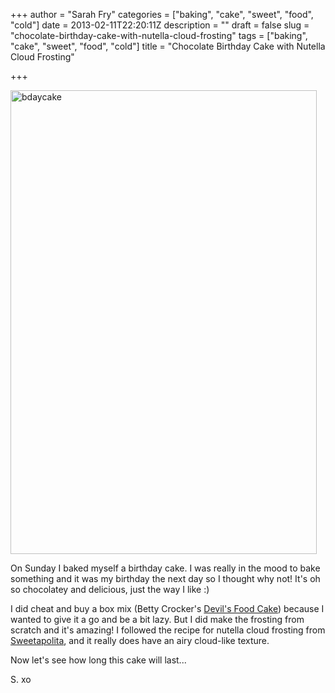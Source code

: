 +++
author = "Sarah Fry"
categories = ["baking", "cake", "sweet", "food", "cold"]
date = 2013-02-11T22:20:11Z
description = ""
draft = false
slug = "chocolate-birthday-cake-with-nutella-cloud-frosting"
tags = ["baking", "cake", "sweet", "food", "cold"]
title = "Chocolate Birthday Cake with Nutella Cloud Frosting"

+++


<a href="http://sweetaspi.co.uk/images/2013/02/bdaycake.jpg"><img class="alignnone size-full wp-image-1481" alt="bdaycake" src="http://sweetaspi.co.uk/images/2013/02/bdaycake.jpg" width="490" height="742" /></a>

On Sunday I baked myself a birthday cake. I was really in the mood to bake something and it was my birthday the next day so I thought why not! It's oh so chocolatey and delicious, just the way I like :)

I did cheat and buy a box mix (Betty Crocker's <a href="http://www.bettycrocker.co.uk/Our-Products/Cake-Mixes/Devils-Food-Cake" target="_blank">Devil's Food Cake</a>) because I wanted to give it a go and be a bit lazy. But I did make the frosting from scratch and it's amazing! I followed the recipe for nutella cloud frosting from <a href="http://sweetapolita.com/2012/03/chocolate-birthday-cupcakes-with-nutella-cloud-frosting/" target="_blank">Sweetapolita</a>, and it really does have an airy cloud-like texture.

Now let's see how long this cake will last...

S. xo

